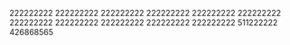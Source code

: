 222222222
222222222
222222222
222222222
222222222
222222222
222222222
222222222
222222222
222222222
222222222
511222222
426868565


